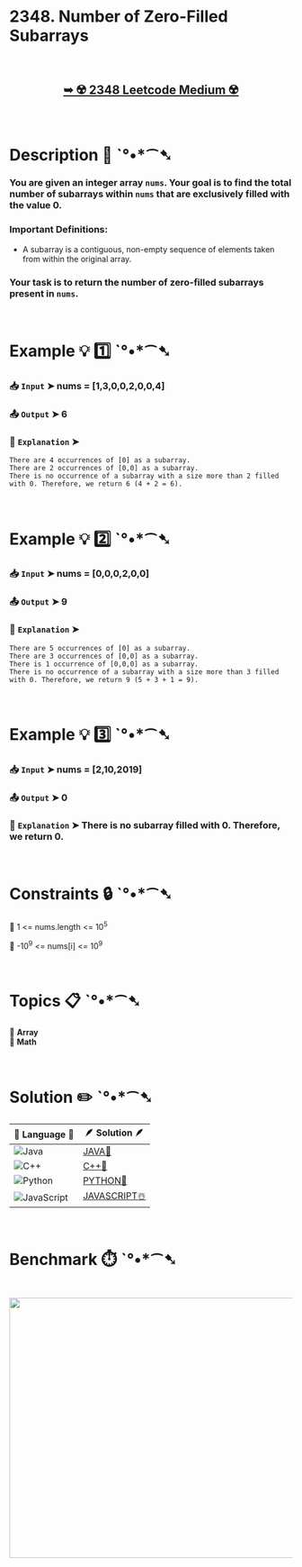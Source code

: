 # 2348. Number of Zero-Filled Subarrays

</br>

<h2 align="center"> 

<a href="https://leetcode.com/problems/number-of-zero-filled-subarrays/description/?envType=daily-question&envId=2025-08-19"><strong>➥ ☢️ 2348 Leetcode Medium ☢️ </strong></a>
</h2>

</br>

# Description 📜 ˋ°•*⁀➷

### You are given an integer array `nums`. Your goal is to find the total number of subarrays within `nums` that are exclusively filled with the value 0.

### Important Definitions:

- A subarray is a contiguous, non-empty sequence of elements taken from within the original array.

### Your task is to return the number of zero-filled subarrays present in `nums`.

</br>

# Example 💡 1️⃣ ˋ°•*⁀➷

  ### 📥 `Input`  ➤ nums = [1,3,0,0,2,0,0,4]

  ### 📤 `Output`  ➤ 6

  ### 🔦 `Explanation`  ➤

    There are 4 occurrences of [0] as a subarray.
    There are 2 occurrences of [0,0] as a subarray.
    There is no occurrence of a subarray with a size more than 2 filled with 0. Therefore, we return 6 (4 + 2 = 6).

</br>

# Example 💡 2️⃣ ˋ°•*⁀➷

  ### 📥 `Input` ➤ nums = [0,0,0,2,0,0]

  ### 📤 `Output`  ➤ 9

  ### 🔦 `Explanation` ➤

    There are 5 occurrences of [0] as a subarray.
    There are 3 occurrences of [0,0] as a subarray.
    There is 1 occurrence of [0,0,0] as a subarray.
    There is no occurrence of a subarray with a size more than 3 filled with 0. Therefore, we return 9 (5 + 3 + 1 = 9).

</br>

# Example 💡 3️⃣ ˋ°•*⁀➷

  ### 📥 `Input` ➤ nums = [2,10,2019]

  ### 📤 `Output`  ➤ 0

  ### 🔦 `Explanation` ➤ There is no subarray filled with 0. Therefore, we return 0.

</br>

# Constraints 🔒 ˋ°•*⁀➷

🔹 1 <= nums.length <= 10<sup>5</sup> </br>

🔹 -10<sup>9</sup> <= nums[i] <= 10<sup>9</sup> </br>

</br>

# Topics 📋 ˋ°•*⁀➷

🔸 **Array**  </br>
🔸 **Math**  </br>

</br>

# Solution ✏️ ˋ°•*⁀➷

| 📒 Language 📒  | 🪶 Solution 🪶 |
| ------------- | ------------- |
|  ![Java](https://img.shields.io/badge/java-%23ED8B00.svg?style=for-the-badge&logo=openjdk&logoColor=white)  | [JAVA🍁](https://github.com/Prakhar-002/LEETCODE/blob/main/%F0%9F%8D%84%20Daily%20Challenge%202025%20%F0%9F%8D%B3/%F0%9F%94%AC%20Examine%20Thoroughly%20%F0%9F%A7%AC/08%20Aug%20%F0%9F%8C%B8/19%20-%2008%20-%202025%20---%20%202348.%20Number%20of%20Zero-Filled%20Subarrays%20%E2%98%83%EF%B8%8F%20%F0%9F%8D%81%20%F0%9F%8D%B0%20%F0%9F%8E%B2/%F0%9F%8D%81JAVA%20-%202348.%20Number%20of%20Zero-Filled%20Subarrays.java) |
|  ![C++](https://img.shields.io/badge/c++-%2300599C.svg?style=for-the-badge&logo=c%2B%2B&logoColor=white)  | [C++🎲](https://github.com/Prakhar-002/LEETCODE/blob/main/%F0%9F%8D%84%20Daily%20Challenge%202025%20%F0%9F%8D%B3/%F0%9F%94%AC%20Examine%20Thoroughly%20%F0%9F%A7%AC/08%20Aug%20%F0%9F%8C%B8/19%20-%2008%20-%202025%20---%20%202348.%20Number%20of%20Zero-Filled%20Subarrays%20%E2%98%83%EF%B8%8F%20%F0%9F%8D%81%20%F0%9F%8D%B0%20%F0%9F%8E%B2/%F0%9F%8E%B2CPP%20-%202348.%20Number%20of%20Zero-Filled%20Subarrays.cpp)  |
|  ![Python](https://img.shields.io/badge/python-3670A0?style=for-the-badge&logo=python&logoColor=ffdd54)    | [PYTHON🍰](https://github.com/Prakhar-002/LEETCODE/blob/main/%F0%9F%8D%84%20Daily%20Challenge%202025%20%F0%9F%8D%B3/%F0%9F%94%AC%20Examine%20Thoroughly%20%F0%9F%A7%AC/08%20Aug%20%F0%9F%8C%B8/19%20-%2008%20-%202025%20---%20%202348.%20Number%20of%20Zero-Filled%20Subarrays%20%E2%98%83%EF%B8%8F%20%F0%9F%8D%81%20%F0%9F%8D%B0%20%F0%9F%8E%B2/%F0%9F%8D%B0PYTHON%20-%202348.%20Number%20of%20Zero-Filled%20Subarrays.py) |
| ![JavaScript](https://img.shields.io/badge/javascript-%23323330.svg?style=for-the-badge&logo=javascript&logoColor=%23F7DF1E)   | [JAVASCRIPT☃️](https://github.com/Prakhar-002/LEETCODE/blob/main/%F0%9F%8D%84%20Daily%20Challenge%202025%20%F0%9F%8D%B3/%F0%9F%94%AC%20Examine%20Thoroughly%20%F0%9F%A7%AC/08%20Aug%20%F0%9F%8C%B8/19%20-%2008%20-%202025%20---%20%202348.%20Number%20of%20Zero-Filled%20Subarrays%20%E2%98%83%EF%B8%8F%20%F0%9F%8D%81%20%F0%9F%8D%B0%20%F0%9F%8E%B2/%E2%98%83%EF%B8%8FJAVASCRIPT%20-%202348.%20Number%20of%20Zero-Filled%20Subarrays.js) |

</br>

# Benchmark ⏱️ ˋ°•*⁀➷

<h1  align="center" >

<img src ="https://github.com/user-attachments/assets/13666703-2f49-42d2-b303-573d3e31e571" width = "700px" height="462px" />

</h1>
